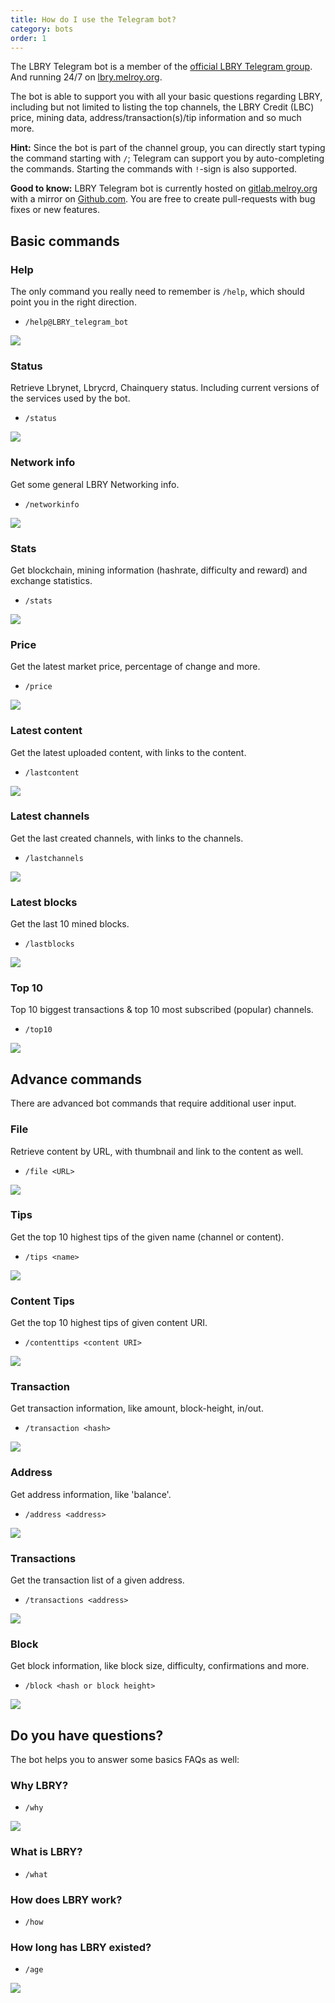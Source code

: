 ```yaml
---
title: How do I use the Telegram bot?
category: bots
order: 1
---
```


The LBRY Telegram bot is a member of the [official LBRY Telegram group](https://t.me/lbryofficial). And running 24/7 on [lbry.melroy.org](https://lbry.melroy.org).

The bot is able to support you with all your basic questions regarding LBRY, including but not limited to listing the top channels, the LBRY Credit (LBC) price, mining data, address/transaction(s)/tip information and so much more.

**Hint:** Since the bot is part of the channel group, you can directly start typing the command starting with `/`; Telegram can support you by auto-completing the commands. Starting the commands with `!`-sign is also supported.

**Good to know:** LBRY Telegram bot is currently hosted on [gitlab.melroy.org](https://gitlab.melroy.org/melroy/lbry-bot) with a mirror on [Github.com](https://github.com/danger89/LBRY-Bot). You are free to create pull-requests with bug fixes or new features.

## Basic commands

### Help

The only command you really need to remember is `/help`, which should point you in the right direction.

- `/help@LBRY_telegram_bot`

![](https://spee.ch/@Melroy:3/help.png)

### Status

Retrieve Lbrynet, Lbrycrd, Chainquery status. Including current versions of the services used by the bot.

- `/status`

![](https://spee.ch/@Melroy:3/status.png)

### Network info

Get some general LBRY Networking info.

- `/networkinfo`

![](https://spee.ch/@Melroy:3/networkinfo.png)

### Stats

Get blockchain, mining information (hashrate, difficulty and reward) and exchange statistics.

- `/stats`

![](https://spee.ch/@Melroy:3/stats.png)

### Price

Get the latest market price, percentage of change and more.

- `/price`

![](https://spee.ch/@Melroy:3/price2.png)

### Latest content

Get the latest uploaded content, with links to the content.

- `/lastcontent`

![](https://spee.ch/@Melroy:3/lastcontent.png)

### Latest channels

Get the last created channels, with links to the channels.

- `/lastchannels`

![](https://spee.ch/@Melroy:3/lastchannels.png)

### Latest blocks

Get the last 10 mined blocks.

- `/lastblocks`

![](https://spee.ch/@Melroy:3/lastblocks.png)

### Top 10

Top 10 biggest transactions & top 10 most subscribed (popular) channels.

- `/top10`

![](https://spee.ch/@Melroy:3/top10.png)

## Advance commands

There are advanced bot commands that require additional user input.

### File

Retrieve content by URL, with thumbnail and link to the content as well.

- `/file <URL>`

![](https://spee.ch/@Melroy:3/file2.png)

### Tips

Get the top 10 highest tips of the given name (channel or content).

- `/tips <name>`

![](https://spee.ch/@Melroy:3/tips.png)

### Content Tips

Get the top 10 highest tips of given content URI.

- `/contenttips <content URI>`

![](https://spee.ch/@Melroy:3/contenttips.png)

### Transaction

Get transaction information, like amount, block-height, in/out.

- `/transaction <hash>`

![](https://spee.ch/@Melroy:3/transaction.png)

### Address

Get address information, like 'balance'.

- `/address <address>`

![](https://spee.ch/@Melroy:3/address.png)

### Transactions

Get the transaction list of a given address.

- `/transactions <address>`

![](https://spee.ch/@Melroy:3/transactions.png)

### Block

Get block information, like block size, difficulty, confirmations and more.

- `/block <hash or block height>`

![](https://spee.ch/@Melroy:3/block.png)

## Do you have questions?

The bot helps you to answer some basics FAQs as well:

### Why LBRY?

- `/why`

![](https://spee.ch/@Melroy:3/why.png)

### What is LBRY?

- `/what`

### How does LBRY work?

- `/how`

### How long has LBRY existed?

- `/age`

![](https://spee.ch/@Melroy:3/age.png)
